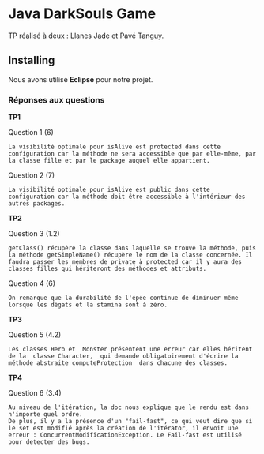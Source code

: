 # Java DarkSouls Game

TP réalisé à deux : Llanes Jade et Pavé Tanguy.

## Installing

Nous avons utilisé **Eclipse** pour notre projet.

### Réponses aux questions

**TP1**

Question 1 (6)

```
La visibilité optimale pour isAlive est protected dans cette configuration car la méthode ne sera accessible que par elle-même, par la classe fille et par le package auquel elle appartient.
```

Question 2 (7)

```
La visibilité optimale pour isAlive est public dans cette configuration car la méthode doit être accessible à l'intérieur des autres packages.
```

**TP2**

Question 3 (1.2)

```
getClass() récupère la classe dans laquelle se trouve la méthode, puis la méthode getSimpleName() récupère le nom de la classe concernée. Il faudra passer les membres de private à protected car il y aura des classes filles qui hériteront des méthodes et attributs.
```
Question 4 (6)

```
On remarque que la durabilité de l'épée continue de diminuer même lorsque les dégats et la stamina sont à zéro.
``` 	

**TP3**

Question 5 (4.2)

```
Les classes Hero et  Monster présentent une erreur car elles héritent de la  classe Character,  qui demande obligatoirement d'écrire la méthode abstraite computeProtection  dans chacune des classes.
```

**TP4**

Question 6 (3.4)

```
Au niveau de l'itération, la doc nous explique que le rendu est dans n'importe quel ordre. 
De plus, il y a la présence d'un "fail-fast", ce qui veut dire que si le set est modifié après la création de l'itérator, il envoit une erreur : ConcurrentModificationException. Le Fail-fast est utilisé pour detecter des bugs.
```
